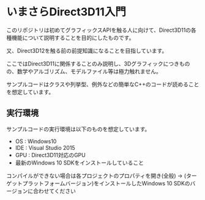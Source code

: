# いまさらDirect3D11入門
このリポジトリは初めてグラフィックスAPIを触る人に向けて、Direct3D11の各種機能について説明することを目的にしたものです。

又、Direct3D12を触る前の前提知識になることを目指しています。

ここではDirect3D11に関係することのみ説明し、3Dグラフィックにつきものの、数学やアルゴリズム、モデルファイル等は極力触れません。

サンプルコードはクラスや列挙型、例外などの簡単なC++のコードが読めることを想定しています。

## 実行環境

サンプルコードの実行環境は以下のものを想定しています。

* OS : Windows10
* IDE : Visual Studio 2015
* GPU : Direct3D11対応のGPU
* 最新のWindows 10 SDKをインストールしていること

コンパイルができない場合は各プロジェクトのプロパティを開き(全般) -> (ターゲットプラットフォームバージョン)をインストールしたWindows 10 SDKのバージョンに合わせてください



